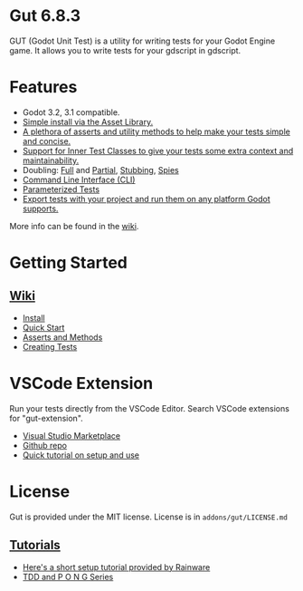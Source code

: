 # Gut 6.8.3
GUT (Godot Unit Test) is a utility for writing tests for your Godot Engine game.  It allows you to write tests for your gdscript in gdscript.


# Features
* Godot 3.2, 3.1 compatible.
* [Simple install via the Asset Library.](https://github.com/bitwes/Gut/wiki/Install)
* [A plethora of asserts and utility methods to help make your tests simple and concise.](https://github.com/bitwes/Gut/wiki/Asserts-and-Methods)
* [Support for Inner Test Classes to give your tests some extra context and maintainability.](https://github.com/bitwes/Gut/wiki/Inner-Test-Classes)
* Doubling:  [Full](https://github.com/bitwes/Gut/wiki/Doubles) and [Partial](https://github.com/bitwes/Gut/wiki/Partial-Doubles), [Stubbing](https://github.com/bitwes/Gut/wiki/Stubbing), [Spies](https://github.com/bitwes/Gut/wiki/Spies)
* [Command Line Interface (CLI)](https://github.com/bitwes/Gut/wiki/Command-Line)
* [Parameterized Tests](https://github.com/bitwes/Gut/wiki/ParameterizedTests)
* [Export tests with your project and run them on any platform Godot supports.](https://github.com/bitwes/Gut/wiki/Exporting-Tests)

More info can be found in the [wiki](https://github.com/bitwes/Gut/wiki).


# Getting Started
## [Wiki](https://github.com/bitwes/Gut/wiki)
* [Install](https://github.com/bitwes/Gut/wiki/Install)
* [Quick Start](https://github.com/bitwes/Gut/wiki/Quick-Start)
* [Asserts and Methods](https://github.com/bitwes/Gut/wiki/Asserts-and-Methods)
* [Creating Tests](https://github.com/bitwes/Gut/wiki/Creating-Tests)


# VSCode Extension
Run your tests directly from the VSCode Editor.  Search VSCode extensions for "gut-extension".
* [Visual Studio Marketplace](https://marketplace.visualstudio.com/items?itemName=bitwes.gut-extension)
* [Github repo](https://github.com/bitwes/gut-extension)
* [Quick tutorial on setup and use](https://youtu.be/pqcA8A52CMs)


# License
Gut is provided under the MIT license.  License is in `addons/gut/LICENSE.md`


## [Tutorials](https://github.com/bitwes/Gut/wiki/Tutorials)
* [Here's a short setup tutorial provided by Rainware](https://www.youtube.com/watch?v=vBbqlfmcAlc)
* [TDD and P O N G Series](https://www.youtube.com/channel/UCkGO6guRt_5fOh3oDHbfg9w/playlists)
